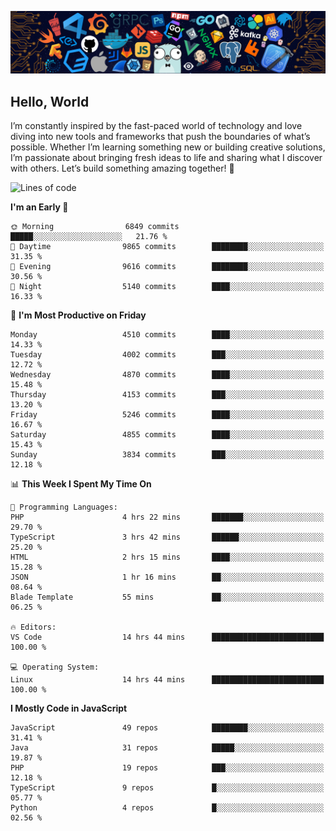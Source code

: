![](https://github.com/0x3EF8/0x3EF8/raw/main/images/header_.png)

## Hello, World
I’m constantly inspired by the fast-paced world of technology and love diving into new tools and frameworks that push the boundaries of what’s possible. Whether I’m learning something new or building creative solutions, I’m passionate about bringing fresh ideas to life and sharing what I discover with others. Let’s build something amazing together! 🚀

<!--START_SECTION:mrepol742-->
![Lines of code](https://img.shields.io/badge/From%20Hello%20World%20I%27ve%20Written-22.8%20million%20lines%20of%20code-blue)

**I'm an Early 🐤** 

```text
🌞 Morning                6849 commits        █████░░░░░░░░░░░░░░░░░░░░   21.76 % 
🌆 Daytime                9865 commits        ████████░░░░░░░░░░░░░░░░░   31.35 % 
🌃 Evening                9616 commits        ████████░░░░░░░░░░░░░░░░░   30.56 % 
🌙 Night                  5140 commits        ████░░░░░░░░░░░░░░░░░░░░░   16.33 % 
```
📅 **I'm Most Productive on Friday** 

```text
Monday                   4510 commits        ████░░░░░░░░░░░░░░░░░░░░░   14.33 % 
Tuesday                  4002 commits        ███░░░░░░░░░░░░░░░░░░░░░░   12.72 % 
Wednesday                4870 commits        ████░░░░░░░░░░░░░░░░░░░░░   15.48 % 
Thursday                 4153 commits        ███░░░░░░░░░░░░░░░░░░░░░░   13.20 % 
Friday                   5246 commits        ████░░░░░░░░░░░░░░░░░░░░░   16.67 % 
Saturday                 4855 commits        ████░░░░░░░░░░░░░░░░░░░░░   15.43 % 
Sunday                   3834 commits        ███░░░░░░░░░░░░░░░░░░░░░░   12.18 % 
```


📊 **This Week I Spent My Time On** 

```text
💬 Programming Languages: 
PHP                      4 hrs 22 mins       ███████░░░░░░░░░░░░░░░░░░   29.70 % 
TypeScript               3 hrs 42 mins       ██████░░░░░░░░░░░░░░░░░░░   25.20 % 
HTML                     2 hrs 15 mins       ████░░░░░░░░░░░░░░░░░░░░░   15.28 % 
JSON                     1 hr 16 mins        ██░░░░░░░░░░░░░░░░░░░░░░░   08.64 % 
Blade Template           55 mins             ██░░░░░░░░░░░░░░░░░░░░░░░   06.25 % 

🔥 Editors: 
VS Code                  14 hrs 44 mins      █████████████████████████   100.00 % 

💻 Operating System: 
Linux                    14 hrs 44 mins      █████████████████████████   100.00 % 
```

**I Mostly Code in JavaScript** 

```text
JavaScript               49 repos            ████████░░░░░░░░░░░░░░░░░   31.41 % 
Java                     31 repos            █████░░░░░░░░░░░░░░░░░░░░   19.87 % 
PHP                      19 repos            ███░░░░░░░░░░░░░░░░░░░░░░   12.18 % 
TypeScript               9 repos             █░░░░░░░░░░░░░░░░░░░░░░░░   05.77 % 
Python                   4 repos             █░░░░░░░░░░░░░░░░░░░░░░░░   02.56 % 
```




<!--END_SECTION:mrepol742-->

